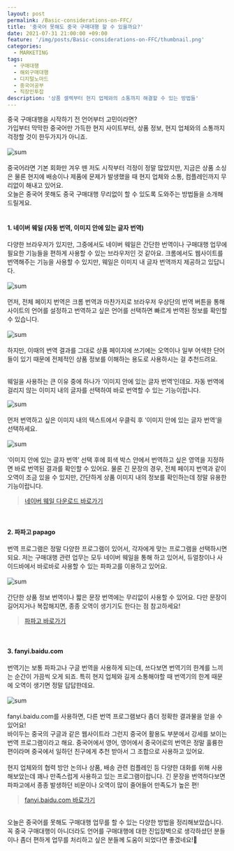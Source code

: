 ```yaml
---
layout: post
permalink: /Basic-considerations-on-FFC/
title: '중국어 못해도 중국 구매대행 할 수 있을까요?'
date: 2021-07-31 21:00:00 +09:00
feature: '/img/posts/Basic-considerations-on-FFC/thumbnail.png'
categories:
  - MARKETING
tags:
  - 구매대행
  - 해외구매대행
  - 디지털노마드
  - 중국어공부
  - 직장인투잡
description: '상품 셀렉부터 현지 업체와의 소통까지 해결할 수 있는 방법들'
---
```


중국 구매대행을 시작하기 전 언어부터 고민이라면?<br> 가입부터 막막한 중국어만 가득한 현지 사이트부터, 상품 정보, 현지 업체와의 소통까지 걱정할 것이 한두가지가 아니죠. <br><br>
![sum](/img/posts/without-learning-Chinese/01.png)
<br><br>
중국어라면 기본 회화만 겨우 뗀 저도 시작부터 걱정이 정말 많았지만, 지금은 상품 소싱은 물론 현지에 배송이나 제품에 문제가 발생했을 때 현지 업체와 소통, 컴플레인까지 무리없이 해내고 있어요. <br>
오늘은 중국어 못해도 중국 구매대행 무리없이 할 수 있도록 도와주는 방법들을 소개해드릴게요. <br><br>

#### 1. 네이버 웨일 (자동 번역, 이미지 안에 있는 글자 번역)
다양한 브라우저가 있지만, 그중에서도 네이버 웨일은 간단한 번역이나 구매대행 업무에 필요한 기능들을 편하게 사용할 수 있는 브라우저인 것 같아요. 크롬에서도 웹사이트를 번역해주는 기능을 사용할 수 있지만, 웨일은 이미지 내 글자 번역까지 제공하고 있답니다. <br><br>
![sum](/img/posts/without-learning-Chinese/02.png)
<br><br>
먼저, 전체 페이지 번역은 크롬 번역과 마찬가지로 브라우저 우상단의 번역 버튼을 통해 사이트의 언어를 설정하고 번역하고 싶은 언어를 선택하면 빠르게 번역된 정보를 확인할 수 있습니다. <br><br>
![sum](/img/posts/without-learning-Chinese/03.png)
<br><br>하지만, 이때의 번역 결과를 그대로 상품 페이지에 쓰기에는 오역이나 일부 어색한 단어들이 있기 때문에 전체적인 상품 정보를 이해하는 용도로 사용하시는 걸 추천드려요. <br><br>

웨일을 사용하는 큰 이유 중에 하나가 ‘이미지 안에 있는 글자 번역’인데요. 자동 번역에 걸리지 않는 이미지 내의 글자를 선택하여 바로 번역할 수 있는 기능이랍니다.

![sum](/img/posts/without-learning-Chinese/04.png)
<br><br>먼저 번역하고 싶은 이미지 내의 텍스트에서 우클릭 후 ‘이미지 안에 있는 글자 번역’을 선택하세요.<br><br>
![sum](/img/posts/without-learning-Chinese/05.png)
<br><br>‘이미지 안에 있는 글자 번역’ 선택 후에 회색 박스 안에서 번역하고 싶은 영역을 지정하면 바로 번역된 결과를 확인할 수 있어요. 물론 긴 문장의 경우, 전체 페이지 번역과 같이 오역이 조금 있을 수 있지만, 간단하게 상품 이미지 내의 정보를 확인하는데 정말 유용한 기능이랍니다.
>[네이버 웨일 다운로드 바로가기]( https://whale.naver.com/ko/)

<br>


#### 2. 파파고 papago
번역 프로그램은 정말 다양한 프로그램이 있어서, 각자에게 맞는 프로그램을 선택하시면 되요. 저는 구매대행 관련 업무는 모두 네이버 웨일을 통해 하고 있어서, 듀얼창이나 사이드바에서 바로바로 사용할 수 있는 파파고를 이용하고 있어요.<br><br>
![sum](/img/posts/without-learning-Chinese/06.png)
<br><br>간단한 상품 정보 번역이나 짧은 문장 번역에는 무리없이 사용할 수 있어요. 다만 문장이 길어지거나 복잡해지면, 종종 오역이 생기기도 한다는 점 참고하세요!
>[파파고 바로가기](https://papago.naver.com/)

<br>


#### 3. fanyi.baidu.com
번역기는 보통 파파고나 구글 번역을 사용하게 되는데, 쓰다보면 번역기의 한계를 느끼는 순간이 가끔씩 오게 되죠. 특히 현지 업체와 길게 소통해야할 때 번역기의 한계 때문에 오역이 생기면 정말 답답한데요. <br><br>
![sum](/img/posts/without-learning-Chinese/07.png)
<br><br>fanyi.baidu.com를 사용하면, 다른 번역 프로그램보다 좀더 정확한 결과물을 얻을 수 있어요!<br> 바이두는 중국의 구글과 같은 웹사이트라 그런지 중국어 활용도 부분에서 강세를 보이는 번역 프로그램이라고 해요. 중국어에서 영어, 영어에서 중국어로의 번역은 정말 훌륭한 편이라며 중국에서 일하던 친구에게 추천 받아서 그 조합으로 사용하고 있어요.<br><br>
현지 업체와의 협력 방안 논의나 상품, 배송 관련 컴플레인 등 다양한 대화를 위해 사용해보았는데 꽤나 만족스럽게 사용하고 있는 프로그램이랍니다. 긴 문장을 번역하다보면 파파고에서 종종 발생하던 비문이나 오역이 많이 줄어들어 만족도가 높은 편!
>[fanyi.baidu.com 바로가기](https://fanyi.baidu.com/#zh/en/)

<br>
오늘은 중국어를 못해도 구매대행 업무를 할 수 있는 다양한 방법을 정리해보았습니다.<br> 꼭 중국 구매대행이 아니더라도 언어를 구매대행에 대한 진입장벽으로 생각하셨던 분들이나 좀더 편하게 업무를 처리하고 싶은 분들께 도움이 되었다면 좋겠네요!🥰<br><br>
